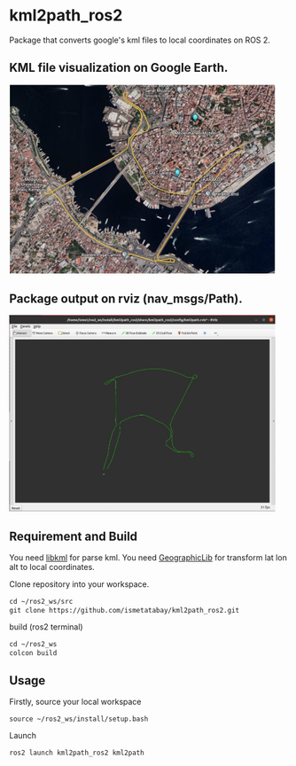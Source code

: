 # kml2path_ros2
Package that converts google's kml files to local coordinates on ROS 2.

## KML file visualization on Google Earth.
<img src="./images/kml_gearth.jpg" width="480px">

## Package output on rviz (nav_msgs/Path).
<img src="./images/kml_rviz2.jpg" width="480px">

## Requirement and Build
You need  [libkml](https://github.com/google/libkml) for parse kml.
You need  [GeographicLib](https://geographiclib.sourceforge.io/C++/doc/install.html) for transform lat lon alt to local coordinates.

Clone repository into your workspace.
```
cd ~/ros2_ws/src
git clone https://github.com/ismetatabay/kml2path_ros2.git
```
build (ros2 terminal)
```
cd ~/ros2_ws
colcon build 
```
## Usage
Firstly, source your local workspace
```
source ~/ros2_ws/install/setup.bash
```
Launch 
```
ros2 launch kml2path_ros2 kml2path

```
